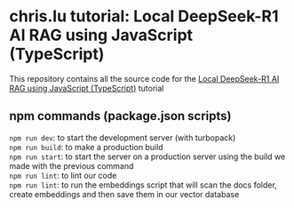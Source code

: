 # chris.lu tutorial: Local DeepSeek-R1 AI RAG using JavaScript (TypeScript)

This repository contains all the source code for the [Local DeepSeek-R1 AI RAG using JavaScript (TypeScript)](https://chris.lu/web_development/tutorials/js-deepseek-r1-local-rag) tutorial

## npm commands (package.json scripts)

`npm run dev`: to start the development server (with turbopack)  
`npm run build`: to make a production build  
`npm run start`: to start the server on a production server using the build we made with the previous command  
`npm run lint`: to lint our code  
`npm run lint`: to run the embeddings script that will scan the docs folder, create embeddings and then save them in our vector database